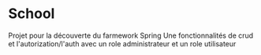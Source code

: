 # School

Projet pour la découverte du farmework Spring
Une fonctionnalités de crud et l'autorization/l'auth avec un role administrateur et un role utilisateur
